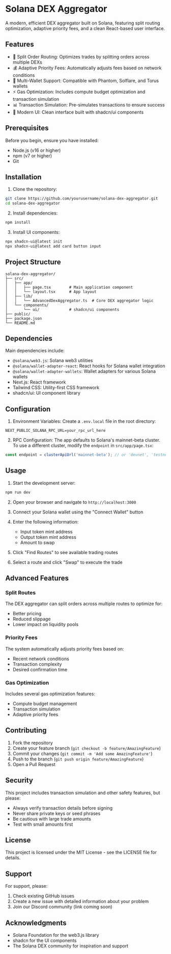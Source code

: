 # Solana DEX Aggregator

A modern, efficient DEX aggregator built on Solana, featuring split routing optimization, adaptive priority fees, and a clean React-based user interface.

## Features

- 🔄 Split Order Routing: Optimizes trades by splitting orders across multiple DEXs
- 💰 Adaptive Priority Fees: Automatically adjusts fees based on network conditions
- 🔌 Multi-Wallet Support: Compatible with Phantom, Solflare, and Torus wallets
- ⚡ Gas Optimization: Includes compute budget optimization and transaction simulation
- 📊 Transaction Simulation: Pre-simulates transactions to ensure success
- 🎨 Modern UI: Clean interface built with shadcn/ui components

## Prerequisites

Before you begin, ensure you have installed:
- Node.js (v16 or higher)
- npm (v7 or higher)
- Git

## Installation

1. Clone the repository:
```bash
git clone https://github.com/yourusername/solana-dex-aggregator.git
cd solana-dex-aggregator
```

2. Install dependencies:
```bash
npm install
```

3. Install UI components:
```bash
npx shadcn-ui@latest init
npx shadcn-ui@latest add card button input
```

## Project Structure

```
solana-dex-aggregator/
├── src/
│   ├── app/
│   │   ├── page.tsx        # Main application component
│   │   └── layout.tsx      # App layout
│   ├── lib/
│   │   └── AdvancedDexAggregator.ts  # Core DEX aggregator logic
│   └── components/
│       └── ui/             # shadcn/ui components
├── public/
├── package.json
└── README.md
```

## Dependencies

Main dependencies include:
- `@solana/web3.js`: Solana web3 utilities
- `@solana/wallet-adapter-react`: React hooks for Solana wallet integration
- `@solana/wallet-adapter-wallets`: Wallet adapters for various Solana wallets
- Next.js: React framework
- Tailwind CSS: Utility-first CSS framework
- shadcn/ui: UI component library

## Configuration

1. Environment Variables:
Create a `.env.local` file in the root directory:
```env
NEXT_PUBLIC_SOLANA_RPC_URL=your_rpc_url_here
```

2. RPC Configuration:
The app defaults to Solana's mainnet-beta cluster. To use a different cluster, modify the `endpoint` in `src/app/page.tsx`:
```typescript
const endpoint = clusterApiUrl('mainnet-beta'); // or 'devnet', 'testnet'
```

## Usage

1. Start the development server:
```bash
npm run dev
```

2. Open your browser and navigate to `http://localhost:3000`

3. Connect your Solana wallet using the "Connect Wallet" button

4. Enter the following information:
   - Input token mint address
   - Output token mint address
   - Amount to swap

5. Click "Find Routes" to see available trading routes

6. Select a route and click "Swap" to execute the trade

## Advanced Features

### Split Routes
The DEX aggregator can split orders across multiple routes to optimize for:
- Better pricing
- Reduced slippage
- Lower impact on liquidity pools

### Priority Fees
The system automatically adjusts priority fees based on:
- Recent network conditions
- Transaction complexity
- Desired confirmation time

### Gas Optimization
Includes several gas optimization features:
- Compute budget management
- Transaction simulation
- Adaptive priority fees

## Contributing

1. Fork the repository
2. Create your feature branch (`git checkout -b feature/AmazingFeature`)
3. Commit your changes (`git commit -m 'Add some AmazingFeature'`)
4. Push to the branch (`git push origin feature/AmazingFeature`)
5. Open a Pull Request

## Security

This project includes transaction simulation and other safety features, but please:
- Always verify transaction details before signing
- Never share private keys or seed phrases
- Be cautious with large trade amounts
- Test with small amounts first

## License

This project is licensed under the MIT License - see the LICENSE file for details.

## Support

For support, please:
1. Check existing GitHub issues
2. Create a new issue with detailed information about your problem
3. Join our Discord community (link coming soon)

## Acknowledgments

- Solana Foundation for the web3.js library
- shadcn for the UI components
- The Solana DEX community for inspiration and support
